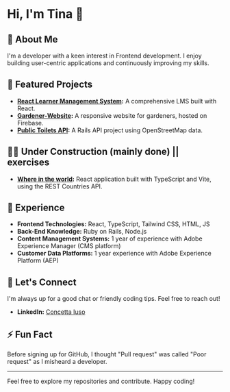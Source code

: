 # Hi, I'm Tina 👋

## 🚀 About Me
I'm a developer with a keen interest in Frontend development. I enjoy building user-centric applications and continuously improving my skills.

## 🌟 Featured Projects
- **[React Learner Management System](https://github.com/MenteCat/react-learner-management-system):** A comprehensive LMS built with React.
- **[Gardener-Website](https://github.com/MenteCat/Gardener-Website):** A responsive website for gardeners, hosted on Firebase.
- **[Public Toilets API](https://github.com/MenteCat/public-toilets-api):** A Rails API project using OpenStreetMap data.

## 👷‍♀️ Under Construction (mainly done) || exercises
- **[Where in the world](https://github.com/MenteCat/Where_in_the_world):** React application built with TypeScript and Vite, using the REST Countries API.

## 💼 Experience
- **Frontend Technologies:** React, TypeScript, Tailwind CSS, HTML, JS
- **Back-End Knowledge:** Ruby on Rails, Node.js
- **Content Management Systems:** 1 year of experience with Adobe Experience Manager (CMS platform)
- **Customer Data Platforms:** 1 year experience with Adobe Experience Platform (AEP)

## 💬 Let's Connect
I'm always up for a good chat or friendly coding tips. Feel free to reach out!

- **LinkedIn:** [Concetta Iuso](https://www.linkedin.com/in/concetta-iuso/)

## ⚡ Fun Fact
Before signing up for GitHub, I thought "Pull request" was called "Poor request" as I misheard a developer.

---

Feel free to explore my repositories and contribute. Happy coding!

